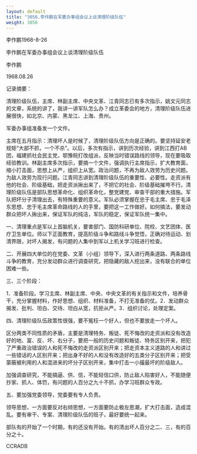 ```yaml
---
layout: default
title: "3056.李作鹏在军委办事组会议上谈清理阶级队伍"
weight: 3056
---
```


李作鹏1968-8-26

李作鹏在军委办事组会议上谈清理阶级队伍

李作鹏

1968.08.26

记录摘要：

清理阶级队伍，主席、林副主席、中央文革、江青同志已有多次指示，姚文元同志的文章，系统的讲了，我讲一讲军队怎么办？成立革委会的地方，清理阶级队伍进展很快，如北京、内蒙、黑龙江、上海、贵州。

军委办事组准备发一个文件。

主席在五月指示：清理坏人是时候了，清理阶级队伍方向是正确的。要坚持延安老规矩“大部不抓，一个不杀”。以后，多次有指示，讲到历次经验，讲到江西打AB团，福建抓社会民主党，鄂豫皖打改组派，反映当时错误路线的领导，现在要吸取经验教训。林副主席多次指示，要搞一个文件，强调执行主席指示，扩大教育面，缩小打击面，思想上从严，组织上从宽。政治问题，不再为敌人效劳为历史问题。为敌人效劳为现行问题。江青同志讲到清理阶级队伍的重要性、必要性。走资派有他的社会、阶级基础，把走资派揪出来了，不把它的社会、阶级基础摧垮不行。清理阶级队伍是部队思想革命化、组织革命化，整党建党、审查干部的重大措施。军队把坏分子清理出去，有特殊重要的意义。军队必须掌握在忠于毛主席、忠于毛泽东思想、忠于毛主席革命路线的人的手里，要把这一工作做好。如何搞法，要发动群众把坏人揪出来，保证军队的纯洁，军队的稳定，保证军队统一集中。

一、清理重点是军以上首脑机关，要害部门、国防科研单位、院校、文艺团体、医疗卫生单位。师以下正面教育，提高阶级斗争和路线斗争觉悟，正确对待运动、划清界限，对坏人揭发，有问题的人集中到军以上机关学习班进行检查。

二、开展四大单位的在党委、文革（小组）领导下，深入进行两条道路、两条路线斗争的教育，充分发动群众进行调查研究，把隐藏的敌人挖出来，没有联合的单位困难一些。

三、三个阶段：

1．准备阶段。学习主席、林副主席、中央、中央文革的有关指示和文件，培养骨干，充分掌握材料，作好思想、组织、材料准备，不打无准备的仗。2．发动群众揭发、批判、坦白、交待、坦白从宽，抗拒从严。3．组织讨论，处理定案。

四、清理阶级队伍政策性很强，要不冤枉一个好人，但也不要放走一个坏人。

区分两类不同性质的矛盾，主要是清理特务、叛徒、死不悔改的走资派和没有改造好的地、富、反、坏、右分子，要把一般的历史问题和叛徒、特务区别开来，把犯了严重政治错误的人和死不悔改的走资派区别开来；把走资本主义道路的人和讲过一些错话的人区别开来；把出身不好的人和没有改造好的五类分子区别开来；把受蒙蔽被利用的人和混进来的坏分子区别开来，集中打击一小撮最坏的阶级敌人。

加强调查研究，不能搞逼、供、信，不能轻信口供，防止敌人陷害好人，不能随便抄家、抓人、体罚，有问题的人百分之九十不抓，办学习班群众专政。

五、要加强党委领导，党委要有专人负责。

领导思想，一方面要反对右倾思想，一方面要防止极左思潮，扩大打击面，造成混乱。要有审干、专案、清理阶级队伍的班子，最好要统一起来。

部队有的开始了一个时期，有的还没有开始。有的清出坏人百分之二、三，有的百分之十。

CCRADB

